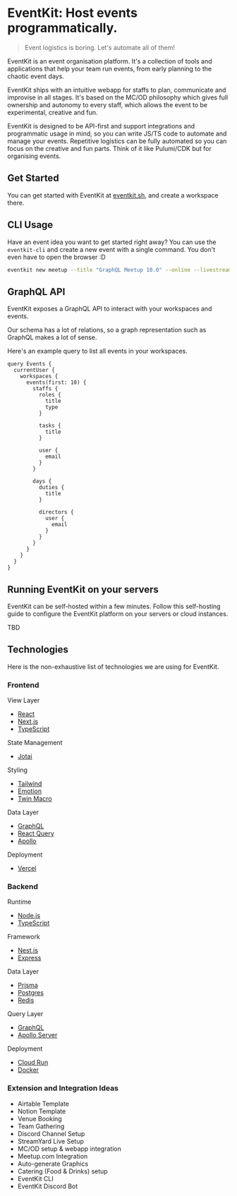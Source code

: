 # EventKit: Host events programmatically.

> Event logistics is boring. Let's automate all of them!

EventKit is an event organisation platform. It's a collection of tools and applications that help your team run events, from early planning to the chaotic event days.

EventKit ships with an intuitive webapp for staffs to plan, communicate and improvise in all stages. It's based on the MC/OD philosophy which gives full ownership and autonomy to every staff, which allows the event to be experimental, creative and fun.

EventKit is designed to be API-first and support integrations and programmatic usage in mind, so you can write JS/TS code to automate and manage your events. Repetitive logistics can be fully automated so you can focus on the creative and fun parts. Think of it like Pulumi/CDK but for organising events.

## Get Started

You can get started with EventKit at [eventkit.sh](https://eventkit.sh), and create a workspace there.

## CLI Usage

Have an event idea you want to get started right away? You can use the `eventkit-cli` and create a new event with a single command. You don't even have to open the browser :D

```bash
eventkit new meetup --title "GraphQL Meetup 10.0" --online --livestream=streamyard,youtube --date "19 Aug - 20 Aug" --time "7PM - 9PM"
```

## GraphQL API

EventKit exposes a GraphQL API to interact with your workspaces and events.

Our schema has a lot of relations, so a graph representation such as GraphQL makes a lot of sense.

Here's an example query to list all events in your workspaces.

```gql
query Events {
  currentUser {
    workspaces {
      events(first: 10) {
        staffs {
          roles {
            title
            type
          }

          tasks {
            title
          }

          user {
            email
          }
        }

        days {
          duties {
            title
          }

          directors {
            user {
              email
            }
          }
        }
      }
    }
  }
}
```

## Running EventKit on your servers

EventKit can be self-hosted within a few minutes. Follow this self-hosting guide to configure the EventKit platform on your servers or cloud instances.

TBD

## Technologies

Here is the non-exhaustive list of technologies we are using for EventKit.

### Frontend

View Layer

- [React](https://reactjs.org)
- [Next.js](https://nextjs.org)
- [TypeScript](https://www.typescriptlang.org)

State Management

- [Jotai](https://jotai.org)

Styling

- [Tailwind](https://tailwindcss.com)
- [Emotion](https://emotion.sh)
- [Twin Macro](https://twin.macro)

Data Layer

- [GraphQL](https://graphql.org)
- [React Query](https://react-query.tanstack.com)
- [Apollo](https://apollographql.com)

Deployment

- [Vercel](https://vercel.com)

### Backend

Runtime

- [Node.js](https://nodejs.org)
- [TypeScript](https://www.typescriptlang.org)

Framework

- [Nest.js](https://nestjs.com)
- [Express](https://expressjs.com)

Data Layer

- [Prisma](https://www.prisma.io)
- [Postgres](https://www.postgresql.org)
- [Redis](https://redis.io)

Query Layer

- [GraphQL](https://graphql.org)
- [Apollo Server](https://apollographql.com)

Deployment

- [Cloud Run](https://cloud.google.com/run)
- [Docker](https://docker.io)

### Extension and Integration Ideas

- Airtable Template
- Notion Template
- Venue Booking
- Team Gathering
- Discord Channel Setup
- StreamYard Live Setup
- MC/OD setup & webapp integration
- Meetup.com Integration
- Auto-generate Graphics
- Catering (Food & Drinks) setup
- EventKit CLI
- EventKit Discord Bot
